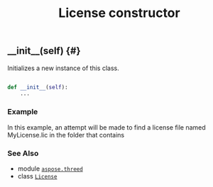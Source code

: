 ﻿---
title: License constructor
second_title: Aspose.3D for Python via .NET API References
description: 
type: docs
weight: 10
url: /python-net/aspose.threed/license/__init__/
is_root: false
---

## \_\_init\_\_(self) {#}

Initializes a new instance of this class.



```python

def __init__(self):
    ...
```



### Example 


In this example, an attempt will be made to find a license file named MyLicense.lic
in the folder that contains



### See Also
* module [`aspose.threed`](../../)
* class [`License`](/3d/python-net/aspose.threed/license)
